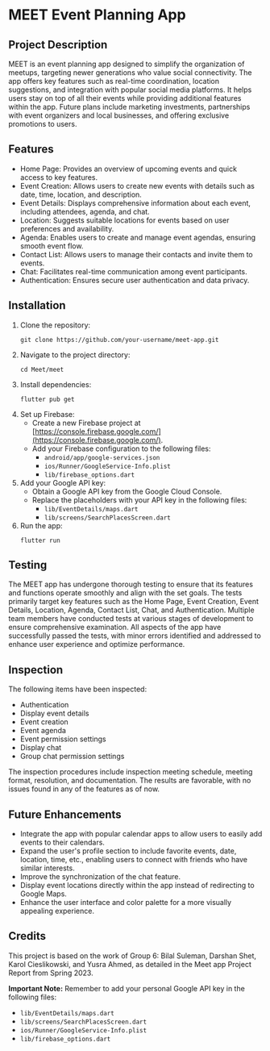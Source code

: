 # MEET Event Planning App

## Project Description
MEET is an event planning app designed to simplify the organization of meetups, targeting newer generations who value social connectivity. The app offers key features such as real-time coordination, location suggestions, and integration with popular social media platforms. It helps users stay on top of all their events while providing additional features within the app. Future plans include marketing investments, partnerships with event organizers and local businesses, and offering exclusive promotions to users.

## Features
- Home Page: Provides an overview of upcoming events and quick access to key features.
- Event Creation: Allows users to create new events with details such as date, time, location, and description.
- Event Details: Displays comprehensive information about each event, including attendees, agenda, and chat.
- Location: Suggests suitable locations for events based on user preferences and availability.
- Agenda: Enables users to create and manage event agendas, ensuring smooth event flow.
- Contact List: Allows users to manage their contacts and invite them to events.
- Chat: Facilitates real-time communication among event participants.
- Authentication: Ensures secure user authentication and data privacy.

## Installation
1. Clone the repository:
   ```
   git clone https://github.com/your-username/meet-app.git
   ```
2. Navigate to the project directory:
   ```
   cd Meet/meet
   ```
3. Install dependencies:
   ```
   flutter pub get
   ```
4. Set up Firebase:
   - Create a new Firebase project at [https://console.firebase.google.com/](https://console.firebase.google.com/).
   - Add your Firebase configuration to the following files:
     - `android/app/google-services.json`
     - `ios/Runner/GoogleService-Info.plist`
     - `lib/firebase_options.dart`
5. Add your Google API key:
   - Obtain a Google API key from the Google Cloud Console.
   - Replace the placeholders with your API key in the following files:
     - `lib/EventDetails/maps.dart`
     - `lib/screens/SearchPlacesScreen.dart`
6. Run the app:
   ```
   flutter run
   ```

## Testing
The MEET app has undergone thorough testing to ensure that its features and functions operate smoothly and align with the set goals. The tests primarily target key features such as the Home Page, Event Creation, Event Details, Location, Agenda, Contact List, Chat, and Authentication. Multiple team members have conducted tests at various stages of development to ensure comprehensive examination. All aspects of the app have successfully passed the tests, with minor errors identified and addressed to enhance user experience and optimize performance.

## Inspection
The following items have been inspected:
- Authentication
- Display event details
- Event creation
- Event agenda
- Event permission settings
- Display chat
- Group chat permission settings

The inspection procedures include inspection meeting schedule, meeting format, resolution, and documentation. The results are favorable, with no issues found in any of the features as of now.

## Future Enhancements
- Integrate the app with popular calendar apps to allow users to easily add events to their calendars.
- Expand the user's profile section to include favorite events, date, location, time, etc., enabling users to connect with friends who have similar interests.
- Improve the synchronization of the chat feature.
- Display event locations directly within the app instead of redirecting to Google Maps.
- Enhance the user interface and color palette for a more visually appealing experience.

## Credits
This project is based on the work of Group 6: Bilal Suleman, Darshan Shet, Karol Cieslikowski, and Yusra Ahmed, as detailed in the Meet app Project Report from Spring 2023.



**Important Note:** Remember to add your personal Google API key in the following files:
- `lib/EventDetails/maps.dart`
- `lib/screens/SearchPlacesScreen.dart`
- `ios/Runner/GoogleService-Info.plist`
- `lib/firebase_options.dart`
